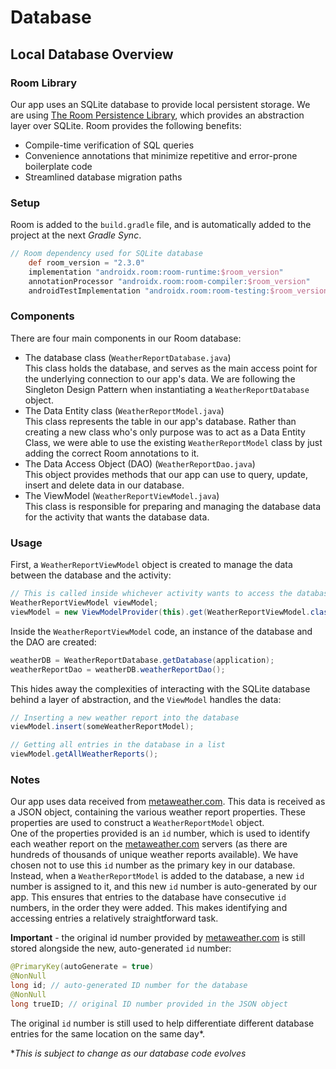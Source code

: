 # Database

## Local Database Overview

### Room Library
Our app uses an SQLite database to provide local persistent storage. We are using [The Room Persistence Library](https://developer.android.com/training/data-storage/room), which provides an abstraction layer over SQLite. Room provides the following benefits:
* Compile-time verification of SQL queries
* Convenience annotations that minimize repetitive and error-prone boilerplate code
* Streamlined database migration paths

### Setup
Room is added to the `build.gradle` file, and is automatically added to the project at the next *Gradle Sync*.  
```groovy
// Room dependency used for SQLite database
    def room_version = "2.3.0"
    implementation "androidx.room:room-runtime:$room_version"
    annotationProcessor "androidx.room:room-compiler:$room_version"
    androidTestImplementation "androidx.room:room-testing:$room_version"
```

### Components
There are four main components in our Room database:
* The database class (`WeatherReportDatabase.java`)  
This class holds the database, and serves as the main access point for the underlying connection to our app's data. We are following the Singleton Design Pattern when instantiating a `WeatherReportDatabase` object.
* The Data Entity class (`WeatherReportModel.java`)  
This class represents the table in our app's database. Rather than creating a new class who's only purpose was to act as a Data Entity Class, we were able to use the existing `WeatherReportModel` class by just adding the correct Room annotations to it.
* The Data Access Object (DAO) (`WeatherReportDao.java`)  
This object provides methods that our app can use to query, update, insert and delete data in our database.
* The ViewModel (`WeatherReportViewModel.java`)  
This class is responsible for preparing and managing the database data for the activity that wants the database data.

### Usage
First, a `WeatherReportViewModel` object is created to manage the data between the database and the activity:
```java
// This is called inside whichever activity wants to access the database
WeatherReportViewModel viewModel;
viewModel = new ViewModelProvider(this).get(WeatherReportViewModel.class);
```
Inside the `WeatherReportViewModel` code, an instance of the database and the DAO are created:
```java
weatherDB = WeatherReportDatabase.getDatabase(application); 
weatherReportDao = weatherDB.weatherReportDao(); 
```

This hides away the complexities of interacting with the SQLite database behind a layer of abstraction, and the `ViewModel` handles the data:
```java
// Inserting a new weather report into the database
viewModel.insert(someWeatherReportModel);

// Getting all entries in the database in a list
viewModel.getAllWeatherReports();
```

### Notes
Our app uses data received from [metaweather.com](https://www.metaweather.com). This data is received as a JSON object, containing the various weather report properties. These properties are used to construct a `WeatherReportModel` object.  
One of the properties provided is an `id` number, which is used to identify each weather report on the [metaweather.com](https://www.metaweather.com) servers (as there are hundreds of thousands of unique weather reports available). We have chosen not to use this `id` number as the primary key in our database.  
Instead, when a `WeatherReportModel` is added to the database, a new `id` number is assigned to it, and this new `id` number is auto-generated by our app. This ensures that entries to the database have consecutive `id` numbers, in the order they were added. This makes identifying and accessing entries a relatively straightforward task.  

**Important** - the original id number provided by [metaweather.com](https://www.metaweather.com) is still stored alongside the new, auto-generated `id` number:
```java
@PrimaryKey(autoGenerate = true)
@NonNull
long id; // auto-generated ID number for the database
@NonNull
long trueID; // original ID number provided in the JSON object
```
The original `id` number is still used to help differentiate different database entries for the same location on the same day*. 

**This is subject to change as our database code evolves*